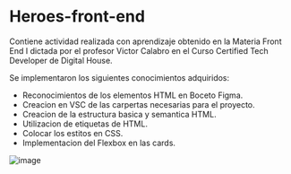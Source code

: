 # Heroes-front-end
Contiene actividad realizada con aprendizaje obtenido en la Materia Front End I dictada por el profesor Victor Calabro en el Curso Certified Tech Developer de Digital House.

Se implementaron los siguientes conocimientos adquiridos:

- Reconocimientos de los elementos HTML en Boceto Figma.
- Creacion en VSC de las carpertas necesarias para el proyecto.
- Creacion de la estructura basica y semantica HTML.
- Utilizacion de etiquetas de HTML.
- Colocar los estitos en CSS.
- Implementacion del Flexbox en las cards.

![image](https://user-images.githubusercontent.com/116467058/211615882-ca9379a5-7ca6-4ca0-a70f-7a8d4539af6f.png)
